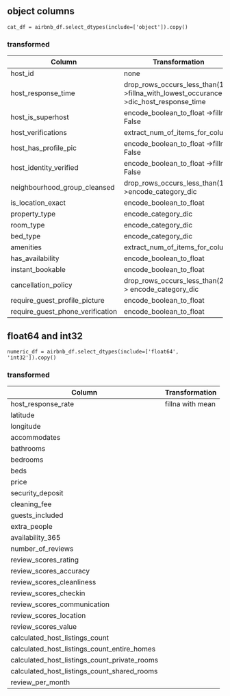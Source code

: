## object columns

`cat_df = airbnb_df.select_dtypes(include=['object']).copy()`

### transformed

| Column                           | Transformation                                                                        |
| -------------------------------- | ------------------------------------------------------------------------------------- |
| host_id                          | none                                                                                  |
| host_response_time               | drop_rows_occurs_less_than(1) ->fillna_with_lowest_occurance ->dic_host_response_time |
| host_is_superhost                | encode_boolean_to_float ->fillna False                                                |
| host_verifications               | extract_num_of_items_for_column                                                       |
| host_has_profile_pic             | encode_boolean_to_float ->fillna False                                                |
| host_identity_verified           | encode_boolean_to_float ->fillna False                                                |
| neighbourhood_group_cleansed     | drop_rows_occurs_less_than(1) ->encode_category_dic                                   |
| is_location_exact                | encode_boolean_to_float                                                               |
| property_type                    | encode_category_dic                                                                   |
| room_type                        | encode_category_dic                                                                   |
| bed_type                         | encode_category_dic                                                                   |
| amenities                        | extract_num_of_items_for_column                                                       |
| has_availability                 | encode_boolean_to_float                                                               |
| instant_bookable                 | encode_boolean_to_float                                                               |
| cancellation_policy              | drop_rows_occurs_less_than(2) -> encode_category_dic                                  |
| require_guest_profile_picture    | encode_boolean_to_float                                                               |
| require_guest_phone_verification | encode_boolean_to_float                                                               |

## float64 and int32

`numeric_df = airbnb_df.select_dtypes(include=['float64', 'int32']).copy()`

### transformed

| Column                                       | Transformation   |
| -------------------------------------------- | ---------------- |
| host_response_rate                           | fillna with mean |
| latitude                                     |
| longitude                                    |
| accommodates                                 |
| bathrooms                                    |
| bedrooms                                     |
| beds                                         |
| price                                        |
| security_deposit                             |
| cleaning_fee                                 |
| guests_included                              |
| extra_people                                 |
| availability_365                             |
| number_of_reviews                            |
| review_scores_rating                         |
| review_scores_accuracy                       |
| review_scores_cleanliness                    |
| review_scores_checkin                        |
| review_scores_communication                  |
| review_scores_location                       |
| review_scores_value                          |
| calculated_host_listings_count               |
| calculated_host_listings_count_entire_homes  |
| calculated_host_listings_count_private_rooms |
| calculated_host_listings_count_shared_rooms  |
| review_per_month                             |
